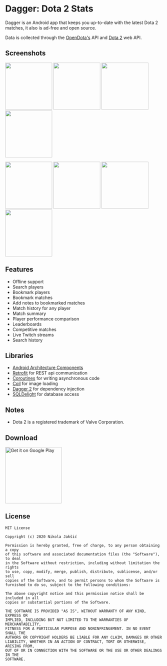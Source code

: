 # Dagger: Dota 2 Stats

Dagger is an Android app that keeps you up-to-date with the latest Dota 2 matches, it also is ad-free and open source.

Data is collected through the [OpenDota's](https://www.opendota.com) API and [Dota 2](https://www.dota2.com) web API.

## Screenshots
<img src="https://github.com/nikolajakshic/dagger/blob/master/assets/screen1.png" width="150"> <img src="https://github.com/nikolajakshic/dagger/blob/master/assets/screen2.png" width="150" > <img src="https://github.com/nikolajakshic/dagger/blob/master/assets/screen3.png" width="150"> <img src="https://github.com/nikolajakshic/dagger/blob/master/assets/screen4.png" width="150">   

<img src="https://github.com/nikolajakshic/dagger/blob/master/assets/screen5.png" width="150"> <img src="https://github.com/nikolajakshic/dagger/blob/master/assets/screen6.png" width="150"> <img src="https://github.com/nikolajakshic/dagger/blob/master/assets/screen7.png" width="150"> <img src="https://github.com/nikolajakshic/dagger/blob/master/assets/screen8.png" width="150">

## Features
- Offline support
- Search players
- Bookmark players
- Bookmark matches
- Add notes to bookmarked matches
- Match history for any player
- Match summary
- Player performance comparison
- Leaderboards
- Competitive matches
- Live Twitch streams
- Search history

## Libraries
- [Android Architecture Components](https://developer.android.com/arch)
- [Retrofit](https://github.com/square/retrofit) for REST api communication
- [Coroutines](https://kotlinlang.org/docs/reference/coroutines.html) for writing asynchronous code
- [Coil](https://github.com/coil-kt/coil) for image loading
- [Dagger 2](https://github.com/google/dagger) for dependency injection
- [SQLDelight](https://github.com/cashapp/sqldelight) for database access

## Notes
- Dota 2 is a registered trademark of Valve Corporation.

## Download
<a href='https://play.google.com/store/apps/details?id=com.nikola.jakshic.dagger'><img alt='Get it on Google Play' src='https://play.google.com/intl/en_us/badges/images/generic/en_badge_web_generic.png' width="180"/></a>

## License
    MIT License

    Copyright (c) 2020 Nikola Jakšić

    Permission is hereby granted, free of charge, to any person obtaining a copy
    of this software and associated documentation files (the "Software"), to deal
    in the Software without restriction, including without limitation the rights
    to use, copy, modify, merge, publish, distribute, sublicense, and/or sell
    copies of the Software, and to permit persons to whom the Software is
    furnished to do so, subject to the following conditions:

    The above copyright notice and this permission notice shall be included in all
    copies or substantial portions of the Software.

    THE SOFTWARE IS PROVIDED "AS IS", WITHOUT WARRANTY OF ANY KIND, EXPRESS OR
    IMPLIED, INCLUDING BUT NOT LIMITED TO THE WARRANTIES OF MERCHANTABILITY,
    FITNESS FOR A PARTICULAR PURPOSE AND NONINFRINGEMENT. IN NO EVENT SHALL THE
    AUTHORS OR COPYRIGHT HOLDERS BE LIABLE FOR ANY CLAIM, DAMAGES OR OTHER
    LIABILITY, WHETHER IN AN ACTION OF CONTRACT, TORT OR OTHERWISE, ARISING FROM,
    OUT OF OR IN CONNECTION WITH THE SOFTWARE OR THE USE OR OTHER DEALINGS IN THE
    SOFTWARE.
